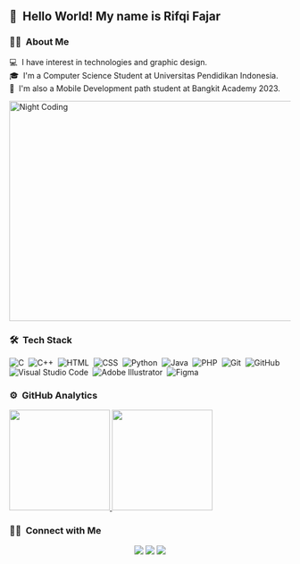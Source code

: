 ## 👋 &nbsp;Hello World! My name is Rifqi Fajar

### 🧑‍💼 &nbsp;About Me

💻 &nbsp;I have interest in technologies and graphic design.\
🎓 &nbsp;I'm a Computer Science Student at Universitas Pendidikan Indonesia.\
📱 &nbsp;I'm also a Mobile Development path student at Bangkit Academy 2023.

<img height="394" width="700" alt="Night Coding" src="https://i.pinimg.com/originals/f1/ed/a4/f1eda4768df8d8135c779772f2833e88.gif" align="center"/>

### 🛠 &nbsp;Tech Stack

![C](https://img.shields.io/badge/-C-05122A?style=flat&logo=C&logoColor=A8B9CC)&nbsp;
![C++](https://img.shields.io/badge/-C++-05122A?style=flat&logo=C%2B%2B&logoColor=00599C)&nbsp;
![HTML](https://img.shields.io/badge/-HTML-05122A?style=flat&logo=HTML5)&nbsp;
![CSS](https://img.shields.io/badge/-CSS-05122A?style=flat&logo=CSS3&logoColor=1572B6)&nbsp;
![Python](https://img.shields.io/badge/-Python-05122A?style=flat&logo=python)&nbsp;
![Java](https://img.shields.io/badge/-Java-05122A?style=flat&logo=java)&nbsp;
![PHP](https://img.shields.io/badge/-PHP-05122A?style=flat&logo=php)&nbsp;
![Git](https://img.shields.io/badge/-Git-05122A?style=flat&logo=git)&nbsp;
![GitHub](https://img.shields.io/badge/-GitHub-05122A?style=flat&logo=github)&nbsp;
![Visual Studio Code](https://img.shields.io/badge/-Visual%20Studio%20Code-05122A?style=flat&logo=visual-studio-code&logoColor=007ACC)&nbsp;
![Adobe Illustrator](https://img.shields.io/badge/-AdobeIllustrator-05122A?style=flat&logo=adobeillustrator)&nbsp;
![Figma](https://img.shields.io/badge/-Figma-05122A?style=flat&logo=figma)&nbsp;

### ⚙️ &nbsp;GitHub Analytics

<p align="left">
<a href="https://github.com/rifqifajarr">
  <img height="180em" src="https://github-readme-stats-eight-theta.vercel.app/api?username=rifqifajarr&show_icons=true&theme=algolia&include_all_commits=true&count_private=true"/>
  <img height="180em" src="https://github-readme-stats-eight-theta.vercel.app/api/top-langs/?username=rifqifajarr&layout=compact&langs_count=8&theme=algolia"/>
</a>
</p>

### 🤝🏻 &nbsp;Connect with Me

<p align="center">
<a href="https://www.linkedin.com/in/rifqi-fajar-indrayadi/"><img src="https://img.shields.io/badge/-Rifqi%20Fajar%20Indrayadi-0077B5?style=for-the-badge&logo=linkedin&logoColor=white"/></a>
<a href="mailto:rifqifajar155@gmail.com"><img src="https://img.shields.io/badge/rifqifajar155@gmail.com-D14836?style=for-the-badge&logo=gmail&logoColor=white"/></a>
<a href="https://www.instagram.com/rifqifjrr/"><img src="https://img.shields.io/badge/@rifqifjrr-E4405F?style=for-the-badge&logo=instagram&logoColor=white"/></a>
</p>
